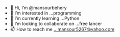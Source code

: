 - 👋 Hi, I’m @mansourbehery
- 👀 I’m interested in ...programming
- 🌱 I’m currently learning ...Python
- 💞️ I’m looking to collaborate on ...free lancer
- 📫 How to reach me ...mansour5267@yahoo.com

<!---
mansourbehery/mansourbehery is a ✨ special ✨ repository because its `README.md` (this file) appears on your GitHub profile.
You can click the Preview link to take a look at your changes.
--->
